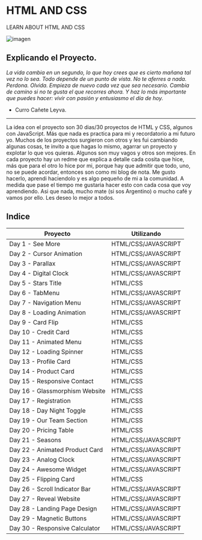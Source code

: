 # HTML AND CSS

LEARN ABOUT HTML AND CSS

![imagen](https://64.media.tumblr.com/77dad2397bb30c74e4399316a02ae58a/454840fd77a85f01-1c/s400x600/bf6a7bfa23c98f8c9ddcbd40087b32253db26de4.jpg)

## Explicando el Proyecto.

*La vida cambia en un segundo, lo que hoy crees que es cierto mañana tal vez no lo sea. Todo depende de un punto de vista. No te aferres a nada. Perdona. Olvida. Empieza de nuevo cada vez que sea necesario. Cambia de camino si no te gusta el que recorres ahora. Y haz lo más importante que puedes hacer: vivir con pasión y entusiasmo el día de hoy.*

- Curro Cañete Leyva. 

---------------------------------------

La idea con el proyecto son 30 dias/30 proyectos de HTML y CSS, algunos con JavaScript. Más que nada es practica para mi y recordatorio a mi futuro yo. Muchos de los proyectos surgieron con otros y les fui cambiando algunas cosas, te invito a que hagas lo mismo, agarrar un proyecto y explotar lo que vos quieras. Algunos son muy vagos y otros son mejores. 
En cada proyecto hay un redme que explica a detalle cada cosita que hice, más que para el otro lo hice por mi, porque hay que admitir que todo, uno, no se puede acordar, entonces son como mi blog de nota. Me gusto hacerlo, aprendi haciendolo y es algo pequeño de mi a la comunidad. 
A medida que pase el tiempo me gustaria hacer esto con cada cosa que voy aprendiendo. 
Asi que nada, mucho mate (si sos Argentino) o mucho café y vamos por ello. Les deseo lo mejor a todos. 

## Indice

Proyecto  | Utilizando
------------- | -------------
Day 1 - See More  | HTML/CSS/JAVASCRIPT
Day 2 - Cursor Animation  | HTML/CSS/JAVASCRIPT
Day 3 - Parallax  | HTML/CSS/JAVASCRIPT
Day 4 - Digital Clock | HTML/CSS/JAVASCRIPT
Day 5 - Stars Title | HTML/CSS
Day 6 - TabMenu | HTML/CSS/JAVASCRIPT
Day 7 - Navigation Menu | HTML/CSS/JAVASCRIPT
Day 8 - Loading Animation |HTML/CSS/JAVASCRIPT
Day 9 - Card Flip | HTML/CSS
Day 10 - Credit Card | HTML/CSS
Day 11 - Animated Menu | HTML/CSS
Day 12 - Loading Spinner | HTML/CSS
Day 13 - Profile Card | HTML/CSS
Day 14 - Product Card | HTML/CSS
Day 15 - Responsive Contact | HTML/CSS
Day 16 - Glassmorphism Website | HTML/CSS
Day 17 - Registration | HTML/CSS
Day 18 - Day Night Toggle | HTML/CSS
Day 19 - Our Team Section | HTML/CSS
Day 20 - Pricing Table | HTML/CSS
Day 21 - Seasons | HTML/CSS/JAVASCRIPT
Day 22 - Animated Product Card | HTML/CSS/JAVASCRIPT
Day 23 - Analog Clock | HTML/CSS/JAVASCRIPT
Day 24 - Awesome Widget | HTML/CSS/JAVASCRIPT
Day 25 - Flipping Card | HTML/CSS
Day 26 - Scroll Indicator Bar | HTML/CSS/JAVASCRIPT
Day 27 - Reveal Website | HTML/CSS/JAVASCRIPT
Day 28 - Landing Page Design | HTML/CSS/JAVASCRIPT
Day 29 - Magnetic Buttons | HTML/CSS/JAVASCRIPT
Day 30 - Responsive Calculator | HTML/CSS/JAVASCRIPT
